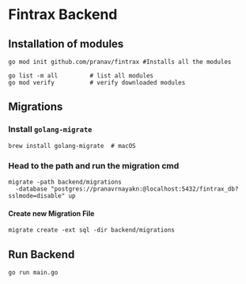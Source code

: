 # Fintrax Backend

## Installation of modules
```
go mod init github.com/pranav/fintrax #Installs all the modules

go list -m all         # list all modules
go mod verify          # verify downloaded modules
```

## Migrations 

### Install `golang-migrate`
```brew install golang-migrate  # macOS```

### Head to the path and run the migration cmd
```
migrate -path backend/migrations 
  -database "postgres://pranavrnayakn:@localhost:5432/fintrax_db?sslmode=disable" up
```

#### Create new Migration File
```migrate create -ext sql -dir backend/migrations```
## Run Backend
`go run main.go`
